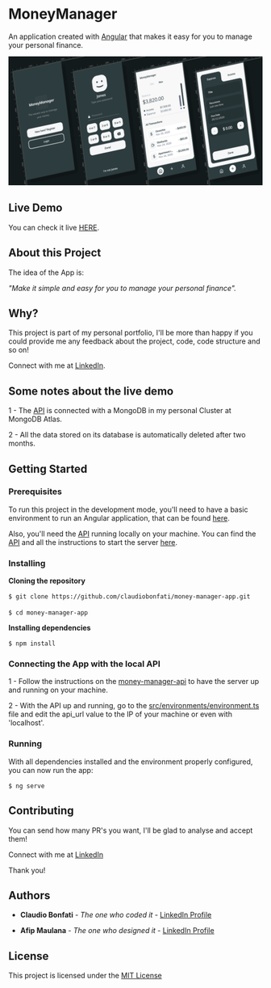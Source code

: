 # MoneyManager

An application created with [Angular](https://angular.io/) that makes it easy for you to manage your personal finance.

<img src="src/assets/images/git-image.png" width="914">

## Live Demo

You can check it live [HERE](https://claudiobonfati.github.io/money-manager-app).

## About this Project

The idea of the App is:

_"Make it simple and easy for you to manage your personal finance"._

## Why?

This project is part of my personal portfolio, I'll be more than happy if you could provide me any feedback about the project, code, code structure and so on!

Connect with me at [LinkedIn](https://www.linkedin.com/in/claudiobonfati/).

## Some notes about the live demo

1 - The [API](https://github.com/claudiobonfati/money-manager-api) is connected with a MongoDB in my personal Cluster at MongoDB Atlas. 

2 - All the data stored on its database is automatically deleted after two months.

## Getting Started

### Prerequisites

To run this project in the development mode, you'll need to have a basic environment to run an Angular application, that can be found [here](https://angular.io/guide/setup-local).

Also, you'll need the [API](https://github.com/claudiobonfati/money-manager-api) running locally on your machine. You can find the [API](https://github.com/claudiobonfati/money-manager-api) and all the instructions to start the server [here](https://github.com/claudiobonfati/money-manager-api).

### Installing

**Cloning the repository**

```
$ git clone https://github.com/claudiobonfati/money-manager-app.git

$ cd money-manager-app
```

**Installing dependencies**

```
$ npm install
```

### Connecting the App with the local API

1 - Follow the instructions on the [money-manager-api](https://github.com/claudiobonfati/money-manager-api) to have the server up and running on your machine.

2 - With the API up and running, go to the [src/environments/environment.ts](https://github.com/claudiobonfati/money-manager-app/blob/master/src/environments/environment.ts) file and edit the api_url value to the IP of your machine or even with 'localhost'.

### Running

With all dependencies installed and the environment properly configured, you can now run the app:

```
$ ng serve
```

## Contributing

You can send how many PR's you want, I'll be glad to analyse and accept them!

Connect with me at [LinkedIn](https://www.linkedin.com/in/claudiobonfati/)

Thank you!

## Authors

* **Claudio Bonfati** - *The one who coded it* - [LinkedIn Profile](https://www.linkedin.com/in/claudiobonfati/)

* **Afip Maulana** - *The one who designed it* - [LinkedIn Profile](https://www.linkedin.com/in/afipmaulana/)

## License

This project is licensed under the [MIT License](https://choosealicense.com/licenses/mit/)
